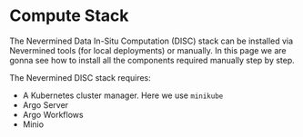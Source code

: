 # Compute Stack

The Nevermined Data In-Situ Computation (DISC) stack can be installed via Nevermined tools (for local deployments) or manually.
In this page we are gonna see how to install all the components required manually step by step.

The Nevermined DISC stack requires:

* A Kubernetes cluster manager. Here we use `minikube`
* Argo Server
* Argo Workflows
* Minio


